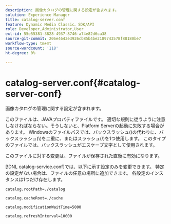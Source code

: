 ```yaml
---
description: 画像カタログの管理に関する設定が含まれます。
solution: Experience Manager
title: catalog-server.conf
feature: Dynamic Media Classic、SDK/API
role: Developer,Administrator,User
exl-id: 55e55381-3828-4937-8746-a74e82d6ca38
source-git-commit: 206e4643e3926cb85b4be2189743578f88180be7
workflow-type: tm+mt
source-wordcount: '118'
ht-degree: 0%

---
```


# catalog-server.conf{#catalog-server-conf}

画像カタログの管理に関する設定が含まれます。

このファイルは、JAVAプロパティファイルです。 適切な規則に従うように注意しなければならない。そうしないと、Platform Serverの起動に失敗する場合があります。 Windowsのファイルパスでは、バックスラッシュ(\)の代わりに、バックスラッシュ(\\)を二重に、またはスラッシュ(/)を1つ使用します。 このタイプのファイルでは、バックスラッシュがエスケープ文字として使用されます。

このファイルに対する変更は、ファイルが保存された直後に有効になります。

[!DNL catalog-service.conf]では、以下に示す設定のみを変更できます。 特定の設定がない場合は、ファイルの任意の場所に追加できます。 各設定のインスタンスは1つだけ存在します。

`catalog.rootPath=./catalog`

`catalog.cacheRoot=./cache`

`catalog.modificationWaitTime=5000`

`catalog.refreshInterval=10000`
